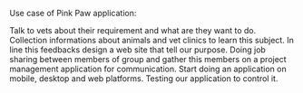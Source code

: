 

 Use case of Pink Paw application:

Talk to vets about their requirement and what are they want to do.
Collection informations about animals and vet clinics to learn this subject.
In line this feedbacks design a web site that tell our purpose.
Doing job sharing between members of group and gather this members on a project management application for communication.
Start doing an application on mobile, desktop and web platforms.
Testing our application to control it.
